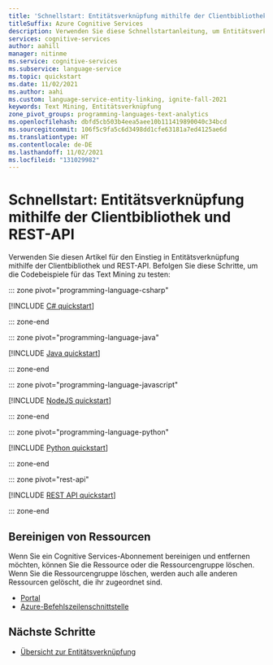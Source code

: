 ```yaml
---
title: 'Schnellstart: Entitätsverknüpfung mithilfe der Clientbibliothek und REST-API'
titleSuffix: Azure Cognitive Services
description: Verwenden Sie diese Schnellstartanleitung, um Entitätsverknüpfungen mit C#, Python, Java, JavaScript und der REST-API durchzuführen.
services: cognitive-services
author: aahill
manager: nitinme
ms.service: cognitive-services
ms.subservice: language-service
ms.topic: quickstart
ms.date: 11/02/2021
ms.author: aahi
ms.custom: language-service-entity-linking, ignite-fall-2021
keywords: Text Mining, Entitätsverknüpfung
zone_pivot_groups: programming-languages-text-analytics
ms.openlocfilehash: dbfd5cb503b4eea5aee10b111419890040c34bcd
ms.sourcegitcommit: 106f5c9fa5c6d3498dd1cfe63181a7ed4125ae6d
ms.translationtype: HT
ms.contentlocale: de-DE
ms.lasthandoff: 11/02/2021
ms.locfileid: "131029982"
---
```

# <a name="quickstart-entity-linking-using-the-client-library-and-rest-api"></a>Schnellstart: Entitätsverknüpfung mithilfe der Clientbibliothek und REST-API

Verwenden Sie diesen Artikel für den Einstieg in Entitätsverknüpfung mithilfe der Clientbibliothek und REST-API. Befolgen Sie diese Schritte, um die Codebeispiele für das Text Mining zu testen:

::: zone pivot="programming-language-csharp"

[!INCLUDE [C# quickstart](includes/quickstarts/csharp-sdk.md)]

::: zone-end

::: zone pivot="programming-language-java"

[!INCLUDE [Java quickstart](includes/quickstarts/java-sdk.md)]

::: zone-end

::: zone pivot="programming-language-javascript"

[!INCLUDE [NodeJS quickstart](includes/quickstarts/nodejs-sdk.md)]

::: zone-end

::: zone pivot="programming-language-python"

[!INCLUDE [Python quickstart](includes/quickstarts/python-sdk.md)]

::: zone-end

::: zone pivot="rest-api"

[!INCLUDE [REST API quickstart](includes/quickstarts/rest-api.md)]

::: zone-end

## <a name="clean-up-resources"></a>Bereinigen von Ressourcen

Wenn Sie ein Cognitive Services-Abonnement bereinigen und entfernen möchten, können Sie die Ressource oder die Ressourcengruppe löschen. Wenn Sie die Ressourcengruppe löschen, werden auch alle anderen Ressourcen gelöscht, die ihr zugeordnet sind.

* [Portal](../../cognitive-services-apis-create-account.md#clean-up-resources)
* [Azure-Befehlszeilenschnittstelle](../../cognitive-services-apis-create-account-cli.md#clean-up-resources)

## <a name="next-steps"></a>Nächste Schritte

* [Übersicht zur Entitätsverknüpfung](overview.md)

